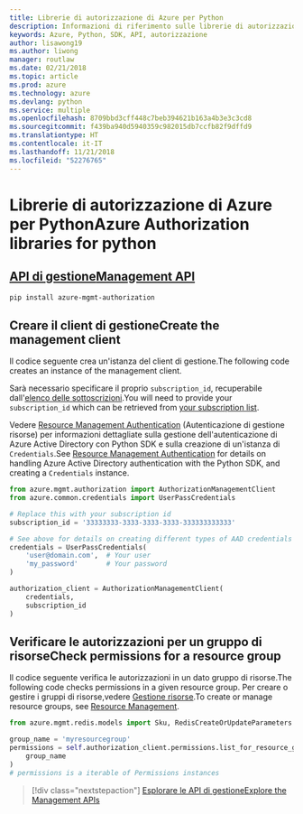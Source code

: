 ```yaml
---
title: Librerie di autorizzazione di Azure per Python
description: Informazioni di riferimento sulle librerie di autorizzazione di Azure per Python
keywords: Azure, Python, SDK, API, autorizzazione
author: lisawong19
ms.author: liwong
manager: routlaw
ms.date: 02/21/2018
ms.topic: article
ms.prod: azure
ms.technology: azure
ms.devlang: python
ms.service: multiple
ms.openlocfilehash: 8709bbd3cff448c7beb394621b163a4b3e3c3cd8
ms.sourcegitcommit: f439ba940d5940359c982015db7ccfb82f9dffd9
ms.translationtype: HT
ms.contentlocale: it-IT
ms.lasthandoff: 11/21/2018
ms.locfileid: "52276765"
---
```

# <a name="azure-authorization-libraries-for-python"></a><span data-ttu-id="0c0bc-104">Librerie di autorizzazione di Azure per Python</span><span class="sxs-lookup"><span data-stu-id="0c0bc-104">Azure Authorization libraries for python</span></span>

## <a name="management-apipythonapioverviewazureauthorizationmanagement"></a>[<span data-ttu-id="0c0bc-105">API di gestione</span><span class="sxs-lookup"><span data-stu-id="0c0bc-105">Management API</span></span>](/python/api/overview/azure/authorization/management)

```bash
pip install azure-mgmt-authorization
```

## <a name="create-the-management-client"></a><span data-ttu-id="0c0bc-106">Creare il client di gestione</span><span class="sxs-lookup"><span data-stu-id="0c0bc-106">Create the management client</span></span>

<span data-ttu-id="0c0bc-107">Il codice seguente crea un'istanza del client di gestione.</span><span class="sxs-lookup"><span data-stu-id="0c0bc-107">The following code creates an instance of the management client.</span></span>

<span data-ttu-id="0c0bc-108">Sarà necessario specificare il proprio ``subscription_id``, recuperabile dall'[elenco delle sottoscrizioni](https://manage.windowsazure.com/#Workspaces/AdminTasks/SubscriptionMapping).</span><span class="sxs-lookup"><span data-stu-id="0c0bc-108">You will need to provide your ``subscription_id`` which can be retrieved from [your subscription list](https://manage.windowsazure.com/#Workspaces/AdminTasks/SubscriptionMapping).</span></span>

<span data-ttu-id="0c0bc-109">Vedere [Resource Management Authentication](/python/azure/python-sdk-azure-authenticate) (Autenticazione di gestione risorse) per informazioni dettagliate sulla gestione dell'autenticazione di Azure Active Directory con Python SDK e sulla creazione di un'istanza di ``Credentials``.</span><span class="sxs-lookup"><span data-stu-id="0c0bc-109">See [Resource Management Authentication](/python/azure/python-sdk-azure-authenticate) for details on handling Azure Active Directory authentication with the Python SDK, and creating a ``Credentials`` instance.</span></span>

```python
from azure.mgmt.authorization import AuthorizationManagementClient
from azure.common.credentials import UserPassCredentials

# Replace this with your subscription id
subscription_id = '33333333-3333-3333-3333-333333333333'

# See above for details on creating different types of AAD credentials
credentials = UserPassCredentials(
    'user@domain.com',  # Your user
    'my_password'       # Your password
)

authorization_client = AuthorizationManagementClient(
    credentials,
    subscription_id
)
``` 

## <a name="check-permissions-for-a-resource-group"></a><span data-ttu-id="0c0bc-110">Verificare le autorizzazioni per un gruppo di risorse</span><span class="sxs-lookup"><span data-stu-id="0c0bc-110">Check permissions for a resource group</span></span>

<span data-ttu-id="0c0bc-111">Il codice seguente verifica le autorizzazioni in un dato gruppo di risorse.</span><span class="sxs-lookup"><span data-stu-id="0c0bc-111">The following code checks permissions in a given resource group.</span></span>
<span data-ttu-id="0c0bc-112">Per creare o gestire i gruppi di risorse,vedere [Gestione risorse](/python/api/overview/azure/azure.mgmt.resource).</span><span class="sxs-lookup"><span data-stu-id="0c0bc-112">To create or manage resource groups, see [Resource Management](/python/api/overview/azure/azure.mgmt.resource).</span></span>

```python
from azure.mgmt.redis.models import Sku, RedisCreateOrUpdateParameters

group_name = 'myresourcegroup'
permissions = self.authorization_client.permissions.list_for_resource_group(
    group_name
)
# permissions is a iterable of Permissions instances
```

> [!div class="nextstepaction"]
> [<span data-ttu-id="0c0bc-113">Esplorare le API di gestione</span><span class="sxs-lookup"><span data-stu-id="0c0bc-113">Explore the Management APIs</span></span>](/python/api/overview/azure/authorization/management)

